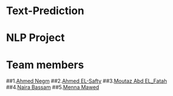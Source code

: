 # Text-Prediction
# NLP Project
# Team members
##1.[Ahmed Negm](https://github.com/a7mdngm98)
##2.[Ahmed EL-Safty](https://github.com/ahmed0elsafty)
##3.[Moutaz Abd EL_Fatah](https://github.com/Moutaz-Mohamed)
##4.[Naira Bassam](https://github.com/nairaAbdallah)
##5.[Menna Mawed](https://github.com/mennamawed)

